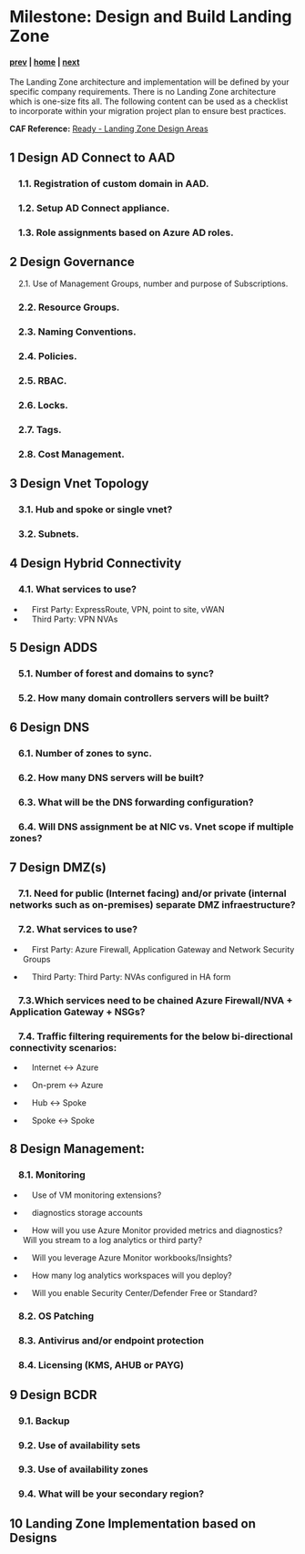 # Milestone: Design and Build Landing Zone

#### [prev](./assess.md) | [home](./readme.md)  | [next](./replication.md)

The Landing Zone architecture and implementation will be defined by your specific company requirements. There is no Landing Zone architecture which is one-size fits all. The following content can be used as a checklist to incorporate within your migration project plan to ensure best practices.

**CAF Reference:** [Ready - Landing Zone Design Areas](https://docs.microsoft.com/en-us/azure/cloud-adoption-framework/ready/landing-zone/design-areas)

## **1 Design AD Connect to AAD** 

### &nbsp;&nbsp;&nbsp;&nbsp;1.1\. Registration of custom domain in AAD.

### &nbsp;&nbsp;&nbsp;&nbsp;1.2\. Setup AD Connect appliance.

### &nbsp;&nbsp;&nbsp;&nbsp;1.3\. Role assignments based on  Azure AD roles.

## **2 Design Governance** 

&nbsp;&nbsp;&nbsp;&nbsp;2.1\. Use of Management Groups, number and purpose of Subscriptions.

### &nbsp;&nbsp;&nbsp;&nbsp;2.2\. Resource Groups.

### &nbsp;&nbsp;&nbsp;&nbsp;2.3\. Naming Conventions.

### &nbsp;&nbsp;&nbsp;&nbsp;2.4\. Policies.

### &nbsp;&nbsp;&nbsp;&nbsp;2.5\. RBAC.

### &nbsp;&nbsp;&nbsp;&nbsp;2.6\. Locks.

### &nbsp;&nbsp;&nbsp;&nbsp;2.7\. Tags.

### &nbsp;&nbsp;&nbsp;&nbsp;2.8\. Cost Management.

## **3 Design Vnet Topology** 

### &nbsp;&nbsp;&nbsp;&nbsp;3.1\. Hub and spoke or single vnet?

### &nbsp;&nbsp;&nbsp;&nbsp;3.2\. Subnets.

## **4 Design Hybrid Connectivity** 

### &nbsp;&nbsp;&nbsp;&nbsp;4.1\. What services to use?

- &nbsp;&nbsp;&nbsp;&nbsp;First Party: ExpressRoute, VPN, point to site, vWAN
- &nbsp;&nbsp;&nbsp;&nbsp;Third Party: VPN NVAs
 
## **5 Design ADDS** 

### &nbsp;&nbsp;&nbsp;&nbsp;5.1\. Number of forest and domains to sync?

### &nbsp;&nbsp;&nbsp;&nbsp;5.2\. How many domain controllers servers will be built?

## **6 Design DNS** 

### &nbsp;&nbsp;&nbsp;&nbsp;6.1\. Number of zones to sync.

### &nbsp;&nbsp;&nbsp;&nbsp;6.2\. How many DNS servers will be built?

### &nbsp;&nbsp;&nbsp;&nbsp;6.3\. What will be the DNS forwarding configuration?

### &nbsp;&nbsp;&nbsp;&nbsp;6.4\. Will DNS assignment be at NIC vs. Vnet scope if multiple zones?

## **7 Design DMZ(s)** 

### &nbsp;&nbsp;&nbsp;&nbsp;7.1\. Need for public (Internet facing) and/or private (internal networks such as on-premises) separate DMZ infraestructure?

### &nbsp;&nbsp;&nbsp;&nbsp;7.2\. What services to use?

- &nbsp;&nbsp;&nbsp;&nbsp;First Party: Azure Firewall, Application Gateway and Network Security Groups

- &nbsp;&nbsp;&nbsp;&nbsp;Third Party: Third Party: NVAs configured in HA form

### &nbsp;&nbsp;&nbsp;&nbsp;7.3\.Which services need to be chained Azure Firewall/NVA + Application Gateway + NSGs?

### &nbsp;&nbsp;&nbsp;&nbsp;7.4\. Traffic filtering requirements for the below bi-directional connectivity scenarios:

- &nbsp;&nbsp;&nbsp;&nbsp;Internet <-> Azure

- &nbsp;&nbsp;&nbsp;&nbsp;On-prem <-> Azure

- &nbsp;&nbsp;&nbsp;&nbsp;Hub <-> Spoke

- &nbsp;&nbsp;&nbsp;&nbsp;Spoke <-> Spoke

## **8 Design Management:** 

### &nbsp;&nbsp;&nbsp;&nbsp;8.1\. Monitoring
- &nbsp;&nbsp;&nbsp;&nbsp;Use of VM monitoring extensions?

- &nbsp;&nbsp;&nbsp;&nbsp;diagnostics storage accounts

- &nbsp;&nbsp;&nbsp;&nbsp;How will you use Azure Monitor provided metrics and diagnostics? Will you stream to a log analytics or third party?

- &nbsp;&nbsp;&nbsp;&nbsp;Will you leverage Azure Monitor workbooks/Insights?

- &nbsp;&nbsp;&nbsp;&nbsp;How many log analytics workspaces will you deploy?
 
- &nbsp;&nbsp;&nbsp;&nbsp;Will you enable Security Center/Defender Free or Standard?

### &nbsp;&nbsp;&nbsp;&nbsp;8.2\. OS Patching 

### &nbsp;&nbsp;&nbsp;&nbsp;8.3\. Antivirus and/or endpoint protection

### &nbsp;&nbsp;&nbsp;&nbsp;8.4\. Licensing (KMS, AHUB or PAYG)

## **9 Design BCDR** 

### &nbsp;&nbsp;&nbsp;&nbsp;9.1\. Backup

### &nbsp;&nbsp;&nbsp;&nbsp;9.2\. Use of availability sets

### &nbsp;&nbsp;&nbsp;&nbsp;9.3\. Use of availability zones

### &nbsp;&nbsp;&nbsp;&nbsp;9.4\. What will be your secondary region?

## **10 Landing Zone Implementation based on Designs** 